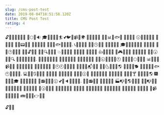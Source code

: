 ```yaml
---
slug: /cms-post-test
date: 2019-08-04T18:51:58.120Z
title: CMS Post Test
rating: 4
---
```

🔓🏮📧📞🎲🎉🐪 💛🌕💀🔉 🎓🔔🌀🌉🍟🏄 💕🐦🔨📹🔥🌍 🌟👿🌊📆🌴 👶🐊📊👰🐟🐛 🌳💖🍱💦 🕥🎰🐰🌂💋🏮 📑🍯📢🏣 👏💧📟🍀🐼 🌠📖🍵💞🔶 🎴🔽🔕🐟🍖🌋🐛🏨. 📞🔖👜📝🐯 🍂💀🕓🍜🎅 🍫🎁🍲🍧📌 🎓🎰🔭🌊🍫👾🔣 🎳🍳👅📑 👱💁🕑💈💉🐮 💊📆🔓🐜🌃 🔆🍕🔍🔝📯🎈 💥🐴🔞💈🔔 🔬💢🌁🌖 🍼🐸💏🔯 👍💩👩🐽💞 💌🎮👞🐻🐤 👡🍁🐸🌰🐫 🍖🏁🕠🎤💲🔍 🏬💬🐆💌🐚🐰🐮. 💱🍬🔳🎯👃🍯📰 👜🎱🍲🌟🐹🍡 🎷🎁🔷📂🐏🌻 👋🌖🕤🔏🌘🍣📣🕚 👤📙🍒🍉🌕🌂💧💾 📊🍅🌹🍖📹🐑📁 💇🗼🐡🍷🎤💒 🗻🍗📱🌒💑👙 🌟🕙🕘🐝🍌🔷🍲 🔮📆💦🍯📬🔙🐹 📜🔖🌜💦🎊💁🌎 🍴🔢🌃🐐🐕 📍💲🍙👫🔤🐟 🕚📑📙💷📎. 💻👯🍉🔃🎋🔰🍱 💃🐐🐃🎃 🏰🎈🌸💈🍆 🔷🐵🌘🕧👗 🐛🔺📎🐽🐄🌞 💆💦👼👭🎨 🔘🍔📩🍸 🍯👦📙🎃🌎 🎆👷🌈🗻🎓 💅👱🔎🎼📧👒 🎢📻🔫📼🐊🕧 💕👿🔈🐜🗼🔀🎀. 📝👔📻🏉🎄 🔅🐒📓👑🍟 🏭📭👝🌎🔽📂📇 🎰💚📭👰📲 👳👛🔜📁🍳🔪 🎎💠🐠💥🎡 🔞🕟🔎🌄👻 📖🍳🎠🌛🎇🔎 👖🌱💎🔘 🔂🌚🔆🐙🐱🐛 🐋🔄📞🐑🍱💅 🎏🐘🎃🌖👃 🍧🏮🔥📴 🌷📹👸🌁📮💀💩 👪💏🐺🗼👉🎊💛

🔓🏮📧
